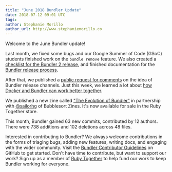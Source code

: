 ```yaml
---
title: "June 2018 Bundler Update"
date: 2018-07-12 09:01 UTC
tags:
author: Stephanie Morillo
author_url: http://www.stephaniemorillo.co
---
```


Welcome to the June Bundler update!

Last month, we fixed some bugs and our Google Summer of Code (GSoC) students finished work on the `bundle remove` feature. We also created a [checklist for the Bundler 2 release](https://github.com/bundler/bundler/issues/6582), and finished documentation for the [Bundler release process](https://github.com/bundler/bundler/pull/5252).

After that, we published a [public request for comments](https://github.com/bundler/rfcs/pull/12) on the idea of Bundler release channels. Just this week, we learned a lot about [how Docker and Bundler can work better together](https://github.com/bundler/bundler/pull/6524).

We published a new zine called ["The Evolution of Bundler"](https://shop.rubytogether.org/products/the-evolution-of-bundler-zine) in partnership with [@sailorhg](https://www.twitter.com/sailorhg) of Bubblesort Zines. It's now available for sale in the Ruby Together store.

This month, Bundler gained 63 new commits, contributed by 12 authors. There were 738 additions and 102 deletions across 48 files.

Interested in contributing to Bundler? We always welcome contributions in the forms of triaging bugs, adding new features, writing docs, and engaging with the wider community. Visit the [Bundler Contributor Guidelines](https://github.com/bundler/bundler/blob/master/doc/contributing/README.md) on GitHub to get started. Don't have time to contribute, but want to support our work? Sign up as a member of [Ruby Together](https://rubytogether.org) to help fund our work to keep Bundler working for everyone.

